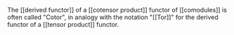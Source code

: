

The [[derived functor]] of a [[cotensor product]] functor of [[comodules]] is often called "Cotor", in analogy with the notation "[[Tor]]" for the derived functor of a [[tensor product]] functor.

